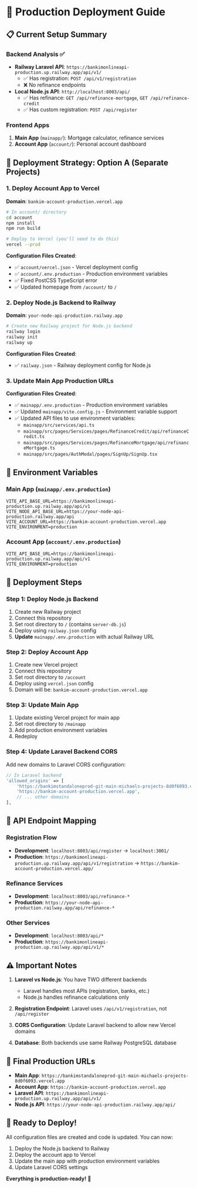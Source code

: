 # 🚀 Production Deployment Guide

## 📋 Current Setup Summary

### **Backend Analysis** ✅
- **Railway Laravel API**: `https://bankimonlineapi-production.up.railway.app/api/v1/`
  - ✅ Has registration: `POST /api/v1/registration`
  - ❌ No refinance endpoints
- **Local Node.js API**: `http://localhost:8003/api/`
  - ✅ Has refinance: `GET /api/refinance-mortgage`, `GET /api/refinance-credit`
  - ✅ Has custom registration: `POST /api/register`

### **Frontend Apps**
1. **Main App** (`mainapp/`): Mortgage calculator, refinance services
2. **Account App** (`account/`): Personal account dashboard

## 🎯 Deployment Strategy: Option A (Separate Projects)

### **1. Deploy Account App to Vercel** 
**Domain**: `bankim-account-production.vercel.app`

```bash
# In account/ directory
cd account
npm install
npm run build

# Deploy to Vercel (you'll need to do this)
vercel --prod
```

**Configuration Files Created**:
- ✅ `account/vercel.json` - Vercel deployment config
- ✅ `account/.env.production` - Production environment variables
- ✅ Fixed PostCSS TypeScript error
- ✅ Updated homepage from `/account/` to `/`

### **2. Deploy Node.js Backend to Railway**
**Domain**: `your-node-api-production.railway.app`

```bash
# Create new Railway project for Node.js backend
railway login
railway init
railway up
```

**Configuration Files Created**:
- ✅ `railway.json` - Railway deployment config for Node.js

### **3. Update Main App Production URLs**
**Configuration Files Created**:
- ✅ `mainapp/.env.production` - Production environment variables
- ✅ Updated `mainapp/vite.config.js` - Environment variable support
- ✅ Updated API files to use environment variables:
  - `mainapp/src/services/api.ts`
  - `mainapp/src/pages/Services/pages/RefinanceCredit/api/refinanceCredit.ts`
  - `mainapp/src/pages/Services/pages/RefinanceMortgage/api/refinanceMortgage.ts`
  - `mainapp/src/pages/AuthModal/pages/SignUp/SignUp.tsx`

## 🔧 Environment Variables

### **Main App** (`mainapp/.env.production`)
```env
VITE_API_BASE_URL=https://bankimonlineapi-production.up.railway.app/api/v1
VITE_NODE_API_BASE_URL=https://your-node-api-production.railway.app/api
VITE_ACCOUNT_URL=https://bankim-account-production.vercel.app
VITE_ENVIRONMENT=production
```

### **Account App** (`account/.env.production`)
```env
VITE_API_BASE_URL=https://bankimonlineapi-production.up.railway.app/api/v1
VITE_ENVIRONMENT=production
```

## 📝 Deployment Steps

### **Step 1: Deploy Node.js Backend**
1. Create new Railway project
2. Connect this repository
3. Set root directory to `/` (contains `server-db.js`)
4. Deploy using `railway.json` config
5. **Update** `mainapp/.env.production` with actual Railway URL

### **Step 2: Deploy Account App**
1. Create new Vercel project
2. Connect this repository
3. Set root directory to `/account`
4. Deploy using `vercel.json` config
5. Domain will be: `bankim-account-production.vercel.app`

### **Step 3: Update Main App**
1. Update existing Vercel project for main app
2. Set root directory to `/mainapp`
3. Add production environment variables
4. Redeploy

### **Step 4: Update Laravel Backend CORS**
Add new domains to Laravel CORS configuration:
```php
// In Laravel backend
'allowed_origins' => [
    'https://bankimstandaloneprod-git-main-michaels-projects-8d0f6093.vercel.app',
    'https://bankim-account-production.vercel.app',
    // ... other domains
],
```

## 🔄 API Endpoint Mapping

### **Registration Flow**
- **Development**: `localhost:8003/api/register` → `localhost:3001/`
- **Production**: `https://bankimonlineapi-production.up.railway.app/api/v1/registration` → `https://bankim-account-production.vercel.app/`

### **Refinance Services**
- **Development**: `localhost:8003/api/refinance-*`
- **Production**: `https://your-node-api-production.railway.app/api/refinance-*`

### **Other Services**
- **Development**: `localhost:8003/api/*`
- **Production**: `https://bankimonlineapi-production.up.railway.app/api/v1/*`

## ⚠️ Important Notes

1. **Laravel vs Node.js**: You have TWO different backends
   - Laravel handles most APIs (registration, banks, etc.)
   - Node.js handles refinance calculations only

2. **Registration Endpoint**: Laravel uses `/api/v1/registration`, not `/api/register`

3. **CORS Configuration**: Update Laravel backend to allow new Vercel domains

4. **Database**: Both backends use same Railway PostgreSQL database

## 🎉 Final Production URLs

- **Main App**: `https://bankimstandaloneprod-git-main-michaels-projects-8d0f6093.vercel.app`
- **Account App**: `https://bankim-account-production.vercel.app`
- **Laravel API**: `https://bankimonlineapi-production.up.railway.app/api/v1/`
- **Node.js API**: `https://your-node-api-production.railway.app/api/`

## 🚀 Ready to Deploy!

All configuration files are created and code is updated. You can now:
1. Deploy the Node.js backend to Railway
2. Deploy the account app to Vercel
3. Update the main app with production environment variables
4. Update Laravel CORS settings

**Everything is production-ready!** 🎯 